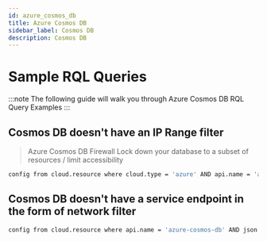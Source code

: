 ```yaml
---
id: azure_cosmos_db
title: Azure Cosmos DB
sidebar_label: Cosmos DB
description: Cosmos DB
---
```


# Sample RQL Queries

:::note
The following guide will walk you through Azure Cosmos DB RQL Query Examples
:::

## Cosmos DB doesn't have an IP Range filter
> Azure Cosmos DB Firewall Lock down your database to a subset of resources / limit accessibility

```bash
config from cloud.resource where cloud.type = 'azure' AND api.name = 'azure-cosmos-db' AND json.rule = properties.ipRangeFilter is empty
```

## Cosmos DB doesn't have a service endpoint in the form of network filter

```bash
config from cloud.resource where api.name = 'azure-cosmos-db' AND json.rule = properties.isVirtualNetworkFilterEnabled is false
```